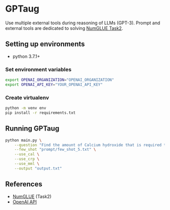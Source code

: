 # GPTaug
Use multiple external tools during reasoning of LLMs (GPT-3).
Prompt and external tools are dedicated to solving [NumGLUE Task2](https://github.com/allenai/numglue).

## Setting up environments
- python 3.7.1+

### Set environment variables

```bash
export OPENAI_ORGANIZATION="OPENAI_ORGANIZATION"
export OPENAI_API_KEY="YOUR_OPENAI_API_KEY"
```

### Create virtualenv

```bash
python -m venv env
pip install -r requirements.txt
```

## Running GPTaug

```bash
python main.py \
    --question "Find the amount of Calcium hydroxide that is required to react with 2 moles of Carbon dioxide to form 2 moles of Calcium carbonate along with 2 moles of Water" \
    --few_shot "prompt/few_shot_5.txt" \
    --use_cal \
    --use_crp \
    --use_mml \
    --output "output.txt"
```

## References
- [NumGLUE](https://github.com/allenai/numglue) (Task2)
- [OpenAI API](https://platform.openai.com/docs/api-reference/introduction)
